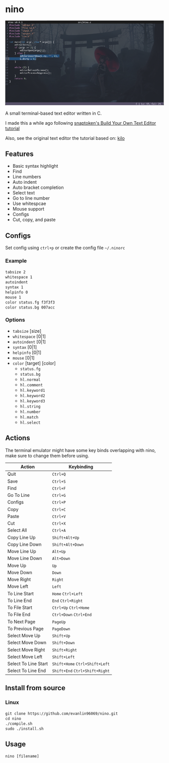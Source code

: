 # nino

![screenshot](/img/editor_screenshot.png)

A small terminal-based text editor written in C.

I made this a while ago following [snaptoken's Build Your Own Text Editor tutorial](https://viewsourcecode.org/snaptoken/kilo/)

Also, see the original text editor the tutorial based on: [kilo](https://github.com/antirez/kilo)

## Features
- Basic syntax highlight
- Find
- Line numbers
- Auto indent
- Auto bracket completion
- Select text
- Go to line number
- Use whitespcae
- Mouse support
- Configs
- Cut, copy, and paste

## Configs
Set config using `ctrl+p` or create the config file `~/.ninorc` 

### Example
```
tabsize 2
whitespace 1
autoindent
syntax 1
helpinfo 0
mouse 1
color status.fg f3f3f3
color status.bg 007acc
```
### Options
- `tabsize` [size]
- `whitespace` [0|1]
- `autoindent` [0|1]
- `syntax` [0|1]
- `helpinfo` [0|1]
- `mouse` [0|1]
- `color` [target] [color]
    - `status.fg`
    - `status.bg`
    - `hl.normal`
    - `hl.comment`
    - `hl.keyword1`
    - `hl.keyword2`
    - `hl.keyword3`
    - `hl.string`
    - `hl.number`
    - `hl.match`
    - `hl.select`

## Actions
The terminal emulator might have some key binds overlapping with nino, make sure to change them before using.

| Action | Keybinding |
| - | - |
| Quit | `Ctrl+Q` |
| Save | `Ctrl+S` |
| Find | `Ctrl+F` |
| Go To Line | `Ctrl+G` |
| Configs | `Ctrl+P` |
| Copy | `Ctrl+C` |
| Paste | `Ctrl+V` |
| Cut | `Ctrl+X` |
| Select All | `Ctrl+A` |
| Copy Line Up | `Shift+Alt+Up` |
| Copy Line Down | `Shift+Alt+Down` |
| Move Line Up | `Alt+Up` |
| Move Line Down | `Alt+Down` |
| Move Up | `Up` |
| Move Down | `Down` |
| Move Right | `Right` |
| Move Left | `Left` |
| To Line Start | `Home` `Ctrl+Left` |
| To Line End | `End` `Ctrl+Right` |
| To File Start | `Ctrl+Up` `Ctrl+Home` |
| To File End | `Ctrl+Down` `Ctrl+End` |
| To Next Page | `PageUp` |
| To Previous Page | `PageDown` |
| Select Move Up | `Shift+Up` |
| Select Move Down | `Shift+Down` |
| Select Move Right | `Shift+Right` |
| Select Move Left | `Shift+Left` |
| Select To Line Start | `Shift+Home` `Ctrl+Shift+Left` |
| Select To Line End | `Shift+End` `Ctrl+Shift+Right` |

## Install from source
### Linux
```
git clone https://github.com/evanlin96069/nino.git
cd nino
./compile.sh
sudo ./install.sh
```

## Usage
```
nino [filename]
```
